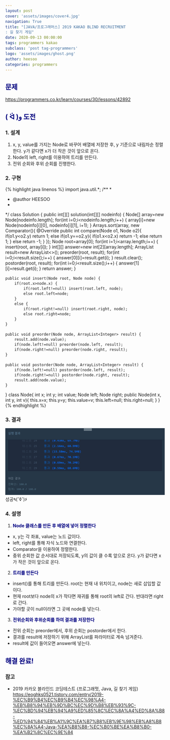 ```yaml
---
layout: post
cover: 'assets/images/cover4.jpg'
navigation: True
title: "[JAVA/프로그래머스] 2019 KAKAO BLIND RECRUITMENT
: 길 찾기 게임"
date: 2020-09-13 00:00:00
tags: programmers kakao
subclass: 'post tag-programmers'
logo: 'assets/images/ghost.png'
author: heesoo
categories: programmers
---
```

## <span style="color:navy">문제</span>
<https://programmers.co.kr/learn/courses/30/lessons/42892>

## <span style="color:navy">( ᐛ )و 도전</span>

### 1. 설계
1. x, y, value를 가지는 Node로 바꾸어 배열에 저장한 후, y 기준으로 내림차순 정렬한다. y가 같다면 x가 더 작은 것이 앞으로 온다.
2. Node의 left, right를 이용하여 트리를 만든다.
3. 전위 순회와 후위 순회를 진행한다.

### 2. 구현 
{% highlight java linenos %}
import java.util.*;
/**
 *
 * @author HEESOO
 *
 */
class Solution {
    public int[][] solution(int[][] nodeinfo) {
		Node[] array=new Node[nodeinfo.length];
		for(int i=0;i<nodeinfo.length;i++) {
			array[i]=new Node(nodeinfo[i][0], nodeinfo[i][1], i+1);
		}
		Arrays.sort(array, new Comparator<Node>(){
            @Override
            public int compare(Node o1, Node o2){
                if(o1.y<o2.y) return 1;
                else if(o1.y==o2.y){
                    if(o1.x<o2.x) return -1;
                    else return 1;
                }
                else return -1;
            }
        });
		Node root=array[0];
		for(int i=1;i<array.length;i++) {
			insert(root, array[i]);
		}
		int[][] answer=new int[2][array.length];
		ArrayList<Integer> result=new ArrayList<>();
		preorder(root, result);
		for(int i=0;i<result.size();i++) {
			answer[0][i]=result.get(i);
		}
		result.clear();
		postorder(root, result);
		for(int i=0;i<result.size();i++) {
			answer[1][i]=result.get(i);
		}
        return answer;
    }
	
	public void insert(Node root, Node node) {
		if(root.x>node.x) {
			if(root.left!=null) insert(root.left, node);
			else root.left=node;
		}
		else {
			if(root.right!=null) insert(root.right, node);
			else root.right=node;
		}
	}
	
	public void preorder(Node node, ArrayList<Integer> result) {
		result.add(node.value);
		if(node.left!=null) preorder(node.left, result);
		if(node.right!=null) preorder(node.right, result);
	}
	
	public void postorder(Node node, ArrayList<Integer> result) {
		if(node.left!=null) postorder(node.left, result);
		if(node.right!=null) postorder(node.right, result);
		result.add(node.value);
	}
}
class Node{
    int x;
    int y;
    int value;
    Node left;
    Node right;
    public Node(int x, int y, int v){
        this.x=x;
        this.y=y;
        this.value=v;
        this.left=null;
        this.right=null;
    }
}
{% endhighlight %}

### 3. 결과
![실행결과](./assets/images/200913_1.PNG)
성공٩(˘◊˘)۶  

### 4. 설명
1. **<span style="color:navy">Node 클래스를 만든 후 배열에 넣어 정렬한다</span>**
- x, y는 각 좌표, value는 노드 값이다.
- left, right를 통해 자식 노드와 연결한다.
- Comparator을 이용하여 정렬한다.
- 중위 순회한 값 순서대로 저장되도록, y의 값이 클 수록 앞으로 온다. y가 같다면 x가 작은 것이 앞으로 온다.

2. **<span style="color:navy">트리를 만든다</span>**
- insert()를 통해 트리를 만든다. root는 현재 내 위치이고, node는 새로 삽입할 값이다.
- 현재 root보다 node의 x가 작다면 재귀를 통해 root의 left로 간다. 반대라면 right로 간다.
- 가야할 곳이 null이라면 그 곳에 node를 넣는다.

3. **<span style="color:navy">전위순회와 후위순회를 하여 결과를 저장한다</span>**
- 전위 순회는 preorder에서, 후위 순회는 postorder에서 한다.
- 결과를 result에 저장하기 위해 ArrayList를 파라미터로 계속 넘겨준다.
- result에 값이 들어오면 answer에 넣는다.
  
## <span style="color:navy">해결 완료!</span>

### 참고
- 2019 카카오 블라인드 코딩테스트 (프로그래멋, Java, 길 찾기 게임) <https://eoghks0521.tistory.com/entry/2019-%EC%B9%B4%EC%B9%B4%EC%98%A4-%EB%B8%94%EB%9D%BC%EC%9D%B8%EB%93%9C-%EC%BD%94%EB%94%A9%ED%85%8C%EC%8A%A4%ED%8A%B8-%ED%94%84%EB%A1%9C%EA%B7%B8%EB%9E%98%EB%A8%B8%EC%8A%A4-Java-%EA%B8%B8-%EC%B0%BE%EA%B8%B0-%EA%B2%8C%EC%9E%84>
